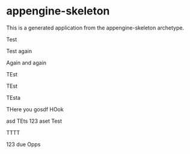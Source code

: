 appengine-skeleton
=============================

This is a generated application from the appengine-skeleton archetype.

Test

Test again

Again and again

TEst

TEst

TEsta

THere you gosdf
HOok

asd
TEts
123
aset
Test

TTTT

123
due
Opps
